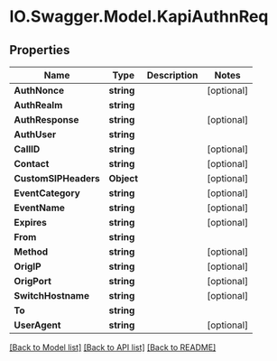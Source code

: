 # IO.Swagger.Model.KapiAuthnReq
## Properties

Name | Type | Description | Notes
------------ | ------------- | ------------- | -------------
**AuthNonce** | **string** |  | [optional] 
**AuthRealm** | **string** |  | 
**AuthResponse** | **string** |  | [optional] 
**AuthUser** | **string** |  | 
**CallID** | **string** |  | [optional] 
**Contact** | **string** |  | [optional] 
**CustomSIPHeaders** | **Object** |  | [optional] 
**EventCategory** | **string** |  | [optional] 
**EventName** | **string** |  | [optional] 
**Expires** | **string** |  | [optional] 
**From** | **string** |  | 
**Method** | **string** |  | [optional] 
**OrigIP** | **string** |  | [optional] 
**OrigPort** | **string** |  | [optional] 
**SwitchHostname** | **string** |  | [optional] 
**To** | **string** |  | 
**UserAgent** | **string** |  | [optional] 

[[Back to Model list]](../README.md#documentation-for-models) [[Back to API list]](../README.md#documentation-for-api-endpoints) [[Back to README]](../README.md)

